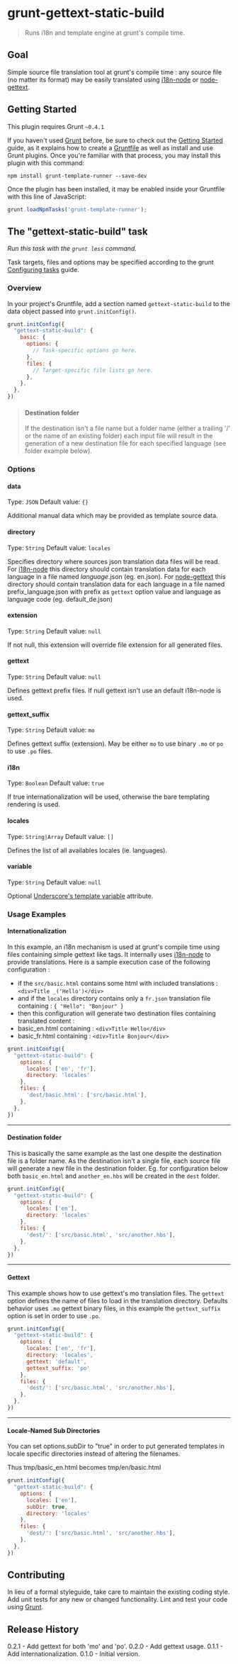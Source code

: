 # grunt-gettext-static-build

> Runs i18n and template engine at grunt's compile time.

## Goal
Simple source file translation tool at grunt's compile time : any source file (no matter its format) may be easily translated using [i18n-node](https://github.com/mashpie/i18n-node) or [node-gettext](https://github.com/andris9/node-gettext).

## Getting Started
This plugin requires Grunt `~0.4.1`

If you haven't used [Grunt](http://gruntjs.com/) before, be sure to check out the [Getting Started](http://gruntjs.com/getting-started) guide, as it explains how to create a [Gruntfile](http://gruntjs.com/sample-gruntfile) as well as install and use Grunt plugins. Once you're familiar with that process, you may install this plugin with this command:

```shell
npm install grunt-template-runner --save-dev
```

Once the plugin has been installed, it may be enabled inside your Gruntfile with this line of JavaScript:

```js
grunt.loadNpmTasks('grunt-template-runner');
```

## The "gettext-static-build" task
_Run this task with the `grunt less` command._

Task targets, files and options may be specified according to the grunt [Configuring tasks](http://gruntjs.com/configuring-tasks) guide.

### Overview
In your project's Gruntfile, add a section named `gettext-static-build` to the data object passed into `grunt.initConfig()`.

```js
grunt.initConfig({
  "gettext-static-build": {
    basic: {
      options: {
        // Task-specific options go here.
      },
      files: {
        // Target-specific file lists go here.
      },
    },
  },
})
```
> #### Destination folder
> If the destination isn't a file name but a folder name (either a trailing '/' or the name of an existing folder) each input file will result in the generation of a new destination file for each specified language (see folder example below).

### Options

#### data
Type: `JSON`
Default value: `{}`

Additional manual data which may be provided as template source data.

#### directory
Type: `String`
Default value: `locales`

Specifies directory where sources json translation data files will be read. For [i18n-node](https://github.com/mashpie/i18n-node) this directory should contain translation data for each language in a file named _language_.json (eg. en.json). For [node-gettext](https://github.com/andris9/node-gettext) this directory should contain translation data for each language in a file named prefix_language.json with prefix as `gettext` option value and language as language code (eg. default_de.json)

#### extension
Type: `String`
Default value: `null`

If not null, this extension will override file extension for all generated files.

#### gettext
Type: `String`
Default value: `null`

Defines gettext prefix files. If null gettext isn't use an default i18n-node is used.

#### gettext_suffix
Type: `String`
Default value: `mo`

Defines gettext suffix (extension). May be either `mo` to use binary `.mo` or `po` to use `.po` files.

#### i18n
Type: `Boolean`
Default value: `true`

If true internationalization will be used, otherwise the bare templating rendering is used.

#### locales
Type: `String|Array`
Default value: `[]`

Defines the list of all availables locales (ie. languages).

#### variable
Type: `String`
Default value: `null`

Optional [Underscore's template variable](http://underscorejs.org/#template) attribute.


### Usage Examples

#### Internationalization
In this example, an i18n mechanism is used at grunt's compile time using files containing simple gettext like tags.
It internally uses [i18n-node](https://github.com/mashpie/i18n-node) to provide translations.
Here is a sample execution case of the following configuration :

 *  if the `src/basic.html` contains some html with included translations : `<div>Title _('Hello')</div>`
 *  and if the `locales` directory contains only a `fr.json` translation file containing :
`{ "Hello": "Bonjour" }`
 * then this configuration will generate two destination files containing translated content :
 * basic_en.html containing : `<div>Title Hello</div>`
 * basic_fr.html containing : `<div>Title Bonjour</div>`

```js
grunt.initConfig({
  "gettext-static-build": {
    options: {
      locales: ['en', 'fr'],
      directory: 'locales'
    },
    files: {
      'dest/basic.html': ['src/basic.html'],
    },
  },
})
```

---
#### Destination folder
This is basically the same example as the last one despite the destination file is a folder name.
As the destination isn't a single file, each source file will generate a new file in the destination folder. Eg. for configuration below both `basic_en.html` and `another_en.hbs` will be created in the `dest` folder.

```js
grunt.initConfig({
  "gettext-static-build": {
    options: {
      locales: ['en'],
      directory: 'locales'
    },
    files: {
      'dest/': ['src/basic.html', 'src/another.hbs'],
    },
  },
})
```

---
#### Gettext
This example shows how to use gettext's mo translation files. The `gettext` option defines the name of files to load in the translation directory. Defaults behavior uses `.mo` gettext binary files, in this example the `gettext_suffix` option is set in order to use `.po`.

```js
grunt.initConfig({
  "gettext-static-build": {
    options: {
      locales: ['en', 'fr'],
      directory: 'locales',
      gettext: 'default',
      gettext_suffix: 'po'
    },
    files: {
      'dest/': ['src/basic.html', 'src/another.hbs'],
    },
  },
})
```

---

#### Locale-Named Sub Directories

You can set options.subDir to "true" in order to put generated templates in
locale specific directories instead of altering the filenames.

Thus tmp/basic_en.html becomes tmp/en/basic.html

```js
grunt.initConfig({
  "gettext-static-build": {
    options: {
      locales: ['en'],
      subDir: true,
      directory: 'locales'
    },
    files: {
      'dest/': ['src/basic.html', 'src/another.hbs'],
    },
  },
})
```


## Contributing
In lieu of a formal styleguide, take care to maintain the existing coding style. Add unit tests for any new or changed functionality. Lint and test your code using [Grunt](http://gruntjs.com/).

## Release History
0.2.1 - Add gettext for both 'mo' and 'po'.
0.2.0 - Add gettext usage.
0.1.1 - Add internationalization.
0.1.0 - Initial version.
